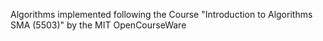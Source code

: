 Algorithms implemented following the Course "Introduction to Algorithms SMA (5503)" by the MIT OpenCourseWare